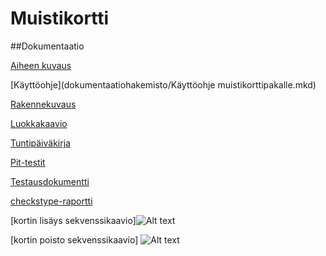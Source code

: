 
# Muistikortti

##Dokumentaatio

[Aiheen kuvaus](dokumentaatiohakemisto/Kuvaus.md)

[Käyttöohje](dokumentaatiohakemisto/Käyttöohje muistikorttipakalle.mkd)

[Rakennekuvaus](dokumentaatiohakemisto/rakennekuvaus.mkd)

[Luokkakaavio](dokumentaatiohakemisto/luokkakaavio.png)

[Tuntipäiväkirja](dokumentaatiohakemisto/tuntipäiväkirja.md)

[Pit-testit](dokumentaatiohakemisto/pit-testit/201602261843/index.html)

[Testausdokumentti](dokumentaatiohakemisto/Testausdokumentti.mkd)

[checkstype-raportti](dokumenttihakemisto/checkstyle.html)


[kortin lisäys sekvenssikaavio]![Alt text](dokumenttihakemisto/lisaaKorttiSekvenssikaavio)


[kortin poisto sekvenssikaavio]
![Alt text](dokumenttihakemisto/kortinPoistoSekvenssikaavio.jpg)
